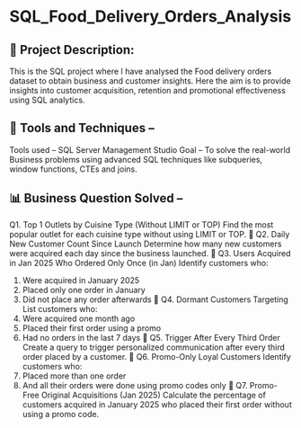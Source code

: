 # SQL_Food_Delivery_Orders_Analysis
## 📌 Project Description:
This is the SQL project where I have analysed the Food delivery orders dataset to obtain business and customer insights. 
Here the aim is to provide insights into customer acquisition, retention and promotional effectiveness using SQL analytics.
## 📌 Tools and Techniques –
Tools used – SQL Server Management Studio
Goal – To solve the real-world Business problems using advanced SQL techniques like subqueries, window functions, CTEs and joins.
## 📊 Business Question Solved –
 Q1. Top 1 Outlets by Cuisine Type (Without LIMIT or TOP)
Find the most popular outlet for each cuisine type without using LIMIT or TOP.
🔹 Q2. Daily New Customer Count Since Launch
Determine how many new customers were acquired each day since the business launched.
🔹 Q3. Users Acquired in Jan 2025 Who Ordered Only Once (in Jan)
Identify customers who:
1.	Were acquired in January 2025
2.	Placed only one order in January
3.	Did not place any order afterwards
🔹 Q4. Dormant Customers Targeting
List customers who:
1.	Were acquired one month ago
2.	Placed their first order using a promo
3.	Had no orders in the last 7 days
🔹 Q5. Trigger After Every Third Order
Create a query to trigger personalized communication after every third order placed by a customer.
🔹 Q6. Promo-Only Loyal Customers
Identify customers who:
1.	Placed more than one order
2.	And all their orders were done using promo codes only
🔹 Q7. Promo-Free Original Acquisitions (Jan 2025)
Calculate the percentage of customers acquired in January 2025 who placed their first order without using a promo code.


